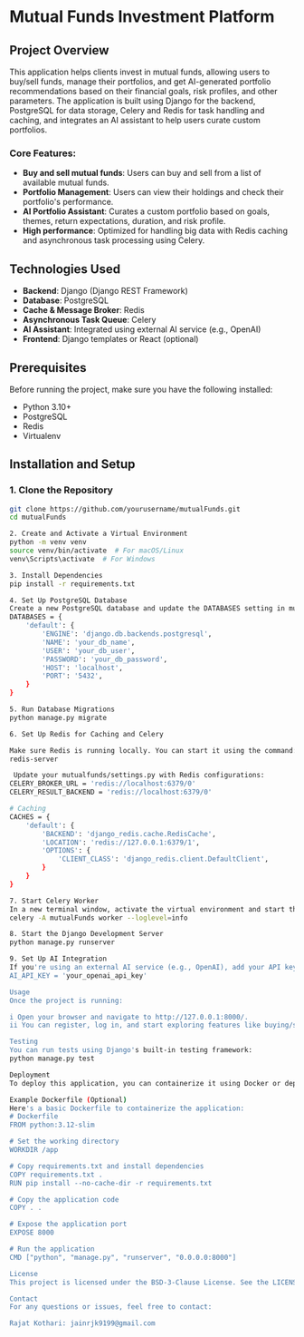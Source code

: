 # Mutual Funds Investment Platform

## Project Overview
This application helps clients invest in mutual funds, allowing users to buy/sell funds, manage their portfolios, and get AI-generated portfolio recommendations based on their financial goals, risk profiles, and other parameters. The application is built using Django for the backend, PostgreSQL for data storage, Celery and Redis for task handling and caching, and integrates an AI assistant to help users curate custom portfolios.

### Core Features:
- **Buy and sell mutual funds**: Users can buy and sell from a list of available mutual funds.
- **Portfolio Management**: Users can view their holdings and check their portfolio's performance.
- **AI Portfolio Assistant**: Curates a custom portfolio based on goals, themes, return expectations, duration, and risk profile.
- **High performance**: Optimized for handling big data with Redis caching and asynchronous task processing using Celery.

## Technologies Used
- **Backend**: Django (Django REST Framework)
- **Database**: PostgreSQL
- **Cache & Message Broker**: Redis
- **Asynchronous Task Queue**: Celery
- **AI Assistant**: Integrated using external AI service (e.g., OpenAI)
- **Frontend**: Django templates or React (optional)

## Prerequisites
Before running the project, make sure you have the following installed:
- Python 3.10+
- PostgreSQL
- Redis
- Virtualenv

## Installation and Setup

### 1. Clone the Repository
```bash
git clone https://github.com/yourusername/mutualFunds.git
cd mutualFunds

2. Create and Activate a Virtual Environment
python -m venv venv
source venv/bin/activate  # For macOS/Linux
venv\Scripts\activate  # For Windows

3. Install Dependencies
pip install -r requirements.txt

4. Set Up PostgreSQL Database
Create a new PostgreSQL database and update the DATABASES setting in mutualfunds/settings.py:
DATABASES = {
    'default': {
        'ENGINE': 'django.db.backends.postgresql',
        'NAME': 'your_db_name',
        'USER': 'your_db_user',
        'PASSWORD': 'your_db_password',
        'HOST': 'localhost',
        'PORT': '5432',
    }
}

5. Run Database Migrations
python manage.py migrate

6. Set Up Redis for Caching and Celery

Make sure Redis is running locally. You can start it using the command:
redis-server

 Update your mutualfunds/settings.py with Redis configurations:
CELERY_BROKER_URL = 'redis://localhost:6379/0'
CELERY_RESULT_BACKEND = 'redis://localhost:6379/0'

# Caching
CACHES = {
    'default': {
        'BACKEND': 'django_redis.cache.RedisCache',
        'LOCATION': 'redis://127.0.0.1:6379/1',
        'OPTIONS': {
            'CLIENT_CLASS': 'django_redis.client.DefaultClient',
        }
    }
}

7. Start Celery Worker
In a new terminal window, activate the virtual environment and start the Celery worker:
celery -A mutualFunds worker --loglevel=info

8. Start the Django Development Server
python manage.py runserver

9. Set Up AI Integration
If you're using an external AI service (e.g., OpenAI), add your API key to the project. You can create a .env file or include it in your settings.
AI_API_KEY = 'your_openai_api_key'

Usage
Once the project is running:

i Open your browser and navigate to http://127.0.0.1:8000/.
ii You can register, log in, and start exploring features like buying/selling mutual funds, managing portfolios, and using the AI assistant for recommendations.

Testing
You can run tests using Django's built-in testing framework:
python manage.py test

Deployment
To deploy this application, you can containerize it using Docker or deploy it to a cloud platform such as AWS, Heroku, or DigitalOcean.

Example Dockerfile (Optional)
Here's a basic Dockerfile to containerize the application:
# Dockerfile
FROM python:3.12-slim

# Set the working directory
WORKDIR /app

# Copy requirements.txt and install dependencies
COPY requirements.txt .
RUN pip install --no-cache-dir -r requirements.txt

# Copy the application code
COPY . .

# Expose the application port
EXPOSE 8000

# Run the application
CMD ["python", "manage.py", "runserver", "0.0.0.0:8000"]

License
This project is licensed under the BSD-3-Clause License. See the LICENSE file for more details.

Contact
For any questions or issues, feel free to contact:

Rajat Kothari: jainrjk9199@gmail.com